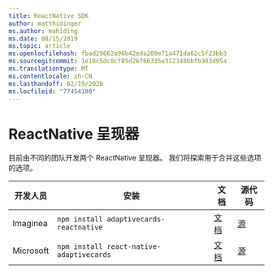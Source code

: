 ```yaml
---
title: ReactNative SDK
author: matthidinger
ms.author: mahiding
ms.date: 08/15/2019
ms.topic: article
ms.openlocfilehash: fbad29662a96b42eda209e71a471da82c5f23bb3
ms.sourcegitcommit: 1e18c5dc0cf85d26f66335e312348bbfb903d95a
ms.translationtype: MT
ms.contentlocale: zh-CN
ms.lasthandoff: 02/19/2020
ms.locfileid: "77454180"
---
```

# <a name="reactnative-renderer"></a>ReactNative 呈现器

目前由不同的团队开发两个 ReactNative 呈现器。 我们将探索用于合并这些选项的选项。

开发人员 | 安装 | 文档 | 源代码
---|---|---|---
Imaginea | `npm install adaptivecards-reactnative` | [文档](https://www.npmjs.com/package/adaptivecards-reactnative) | [源](https://github.com/microsoft/AdaptiveCards/tree/master/source/community/reactnative)
Microsoft | `npm install react-native-adaptivecards` | [文档](https://www.npmjs.com/package/react-native-adaptivecards) | [源](https://github.com/Microsoft/react-native-adaptivecards)

